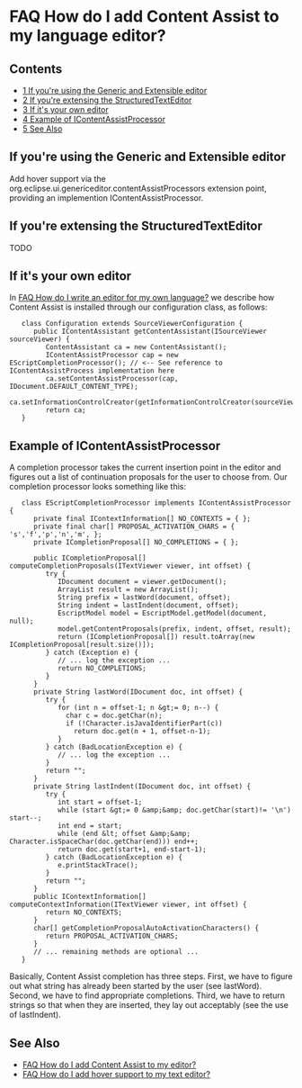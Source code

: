 

FAQ How do I add Content Assist to my language editor?
======================================================

Contents
--------

*   [1 If you're using the Generic and Extensible editor](#If-you.27re-using-the-Generic-and-Extensible-editor)
*   [2 If you're extensing the StructuredTextEditor](#If-you.27re-extensing-the-StructuredTextEditor)
*   [3 If it's your own editor](#If-it.27s-your-own-editor)
*   [4 Example of IContentAssistProcessor](#Example-of-IContentAssistProcessor)
*   [5 See Also](#See-Also)

If you're using the Generic and Extensible editor
-------------------------------------------------

Add hover support via the org.eclipse.ui.genericeditor.contentAssistProcessors extension point, providing an implemention IContentAssistProcessor.

If you're extensing the StructuredTextEditor
--------------------------------------------

TODO

If it's your own editor
-----------------------

In [FAQ How do I write an editor for my own language?](./FAQ_How_do_I_write_an_editor_for_my_own_language.md "FAQ How do I write an editor for my own language?") we describe how Content Assist is installed through our configuration class, as follows:

 

       class Configuration extends SourceViewerConfiguration {
          public IContentAssistant getContentAssistant(ISourceViewer sourceViewer) {
             ContentAssistant ca = new ContentAssistant();
             IContentAssistProcessor cap = new EScriptCompletionProcessor(); // <-- See reference to IContentAssistProcess implementation here
             ca.setContentAssistProcessor(cap, IDocument.DEFAULT_CONTENT_TYPE);
             ca.setInformationControlCreator(getInformationControlCreator(sourceViewer));
             return ca;
       }

Example of IContentAssistProcessor
----------------------------------

A completion processor takes the current insertion point in the editor and figures out a list of continuation proposals for the user to choose from. Our completion processor looks something like this:

 

       class EScriptCompletionProcessor implements IContentAssistProcessor { 
          private final IContextInformation[] NO_CONTEXTS = { };
          private final char[] PROPOSAL_ACTIVATION_CHARS = { 's','f','p','n','m', };
          private ICompletionProposal[] NO_COMPLETIONS = { };
     
          public ICompletionProposal[] computeCompletionProposals(ITextViewer viewer, int offset) {
             try {
                IDocument document = viewer.getDocument();
                ArrayList result = new ArrayList();
                String prefix = lastWord(document, offset);
                String indent = lastIndent(document, offset);
                EscriptModel model = EscriptModel.getModel(document, null);
                model.getContentProposals(prefix, indent, offset, result);
                return (ICompletionProposal[]) result.toArray(new ICompletionProposal[result.size()]);
             } catch (Exception e) {
                // ... log the exception ...
                return NO_COMPLETIONS;
             }
          }
          private String lastWord(IDocument doc, int offset) {
             try {
                for (int n = offset-1; n &gt;= 0; n--) {
                  char c = doc.getChar(n);
                  if (!Character.isJavaIdentifierPart(c))
                    return doc.get(n + 1, offset-n-1);
                }
             } catch (BadLocationException e) {
                // ... log the exception ...
             }
             return "";
          }
          private String lastIndent(IDocument doc, int offset) {
             try {
                int start = offset-1; 
                while (start &gt;= 0 &amp;&amp; doc.getChar(start)!= '\n') start--;
                int end = start;
                while (end &lt; offset &amp;&amp; Character.isSpaceChar(doc.getChar(end))) end++;
                return doc.get(start+1, end-start-1);
             } catch (BadLocationException e) {
                e.printStackTrace();
             }
             return "";
          }
          public IContextInformation[] computeContextInformation(ITextViewer viewer, int offset) { 
             return NO_CONTEXTS;
          }
          char[] getCompletionProposalAutoActivationCharacters() {
             return PROPOSAL_ACTIVATION_CHARS;
          }
          // ... remaining methods are optional ...
       }

Basically, Content Assist completion has three steps. First, we have to figure out what string has already been started by the user (see lastWord). Second, we have to find appropriate completions. Third, we have to return strings so that when they are inserted, they lay out acceptably (see the use of lastIndent).

See Also
--------

*   [FAQ How do I add Content Assist to my editor?](./FAQ_How_do_I_add_Content_Assist_to_my_editor.md "FAQ How do I add Content Assist to my editor?")
*   [FAQ How do I add hover support to my text editor?](./FAQ_How_do_I_add_hover_support_to_my_text_editor.md "FAQ How do I add hover support to my text editor?")


